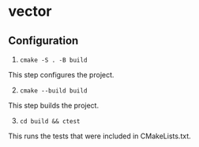 # vector

## Configuration

1. `cmake -S . -B build`

This step configures the project.

2. `cmake --build build`

This step builds the project.

3. `cd build && ctest`

This runs the tests that were included in CMakeLists.txt.
